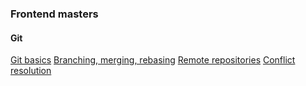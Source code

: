 
### Frontend masters

#### Git

[Git basics](./git-basics.md)
[Branching, merging, rebasing](./branching-merging-rebasing.md)
[Remote repositories](./remote-repositories.md)
[Conflict resolution](./conflict-resolution.md)
